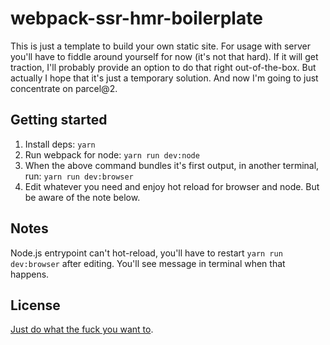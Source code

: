 # webpack-ssr-hmr-boilerplate

This is just a template to build your own static site. For usage with server you'll have to fiddle around yourself for now (it's not that hard). If it will get traction, I'll probably provide an option to do that right out-of-the-box. But actually I hope that it's just a temporary solution. And now I'm going to just concentrate on parcel@2.

## Getting started

1. Install deps: `yarn`
2. Run webpack for node: `yarn run dev:node`
3. When the above command bundles it's first output, in another terminal, run: `yarn run dev:browser`
4. Edit whatever you need and enjoy hot reload for browser and node. But be aware of the note below.

## Notes

Node.js entrypoint can't hot-reload, you'll have to restart `yarn run dev:browser` after editing. You'll see message in terminal when that happens.

## License

[Just do what the fuck you want to](https://github.com/faergeek/webpack-ssr-hmr-boilerplate/blob/master/COPYING).
